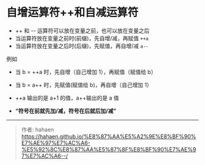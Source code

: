 # 自增运算符++和自减运算符  

* ++ 和 -- 运算符可以放在变量之前，也可以放在变量之后
* 当运算符放在变量之前时(前缀)，先自增/减，再赋值 `++a`
* 当运算符放在变量之后时(后缀)，先赋值，再自增/减 `a--`

例如

* 当 b = ++a 时，先自增（自己增加 1），再赋值（赋值给 b）
* 当 b = a++ 时，先赋值(赋值给 b)，再自增（自己增加 1）

* ++a 输出的是 a+1 的值，a++输出的是 a 值
* **“符号在前就先加/减，符号在后就后加/减”**

---

> 作者: hahaen  
> https://hahaen.github.io/%E8%87%AA%E5%A2%9E%E8%BF%90%E7%AE%97%E7%AC%A6-%E5%92%8C%E8%87%AA%E5%87%8F%E8%BF%90%E7%AE%97%E7%AC%A6--/

